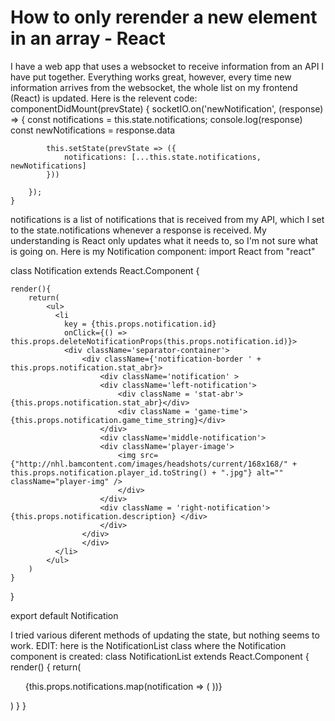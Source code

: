 
# How to only rerender a new element in an array - React

I have a web app that uses a websocket to receive information from an API I have put together.
Everything works great, however, every time new information arrives from the websocket, the whole list on my frontend (React) is updated.
Here is the relevent code:
    componentDidMount(prevState) {
        socketIO.on('newNotification', (response) => {
            const notifications = this.state.notifications;
            console.log(response)
            const newNotifications = response.data

            this.setState(prevState => ({
                notifications: [...this.state.notifications, newNotifications]
            }))

        });
    }

notifications is a list of notifications that is received from my API, which I set to the state.notifications whenever a response is received.
My understanding is React only updates what it needs to, so I'm not sure what is going on.
Here is my Notification component:
import React from "react"

class Notification extends React.Component {


    render(){
        return(
            <ul>
              <li 
                key = {this.props.notification.id}
                onClick={() => this.props.deleteNotificationProps(this.props.notification.id)}>
                <div className='separator-container'>
                    <div className={'notification-border ' + this.props.notification.stat_abr}>
                        <div className='notification' >
                        <div className='left-notification'>
                            <div className = 'stat-abr'>{this.props.notification.stat_abr}</div>
                            <div className = 'game-time'>{this.props.notification.game_time_string}</div>  
                        </div>
                        <div className='middle-notification'>
                        <div className='player-image'>
                            <img src={"http://nhl.bamcontent.com/images/headshots/current/168x168/" + this.props.notification.player_id.toString() + ".jpg"} alt="" className="player-img" />
                            </div>
                        </div>
                        <div className = 'right-notification'> {this.props.notification.description} </div>
                        </div>
                    </div>
                    </div>
              </li>
            </ul>
        )
    }
}

export default Notification

I tried various diferent methods of updating the state, but nothing seems to work.
EDIT: here is the NotificationList class where the Notification component is created:
class NotificationList extends React.Component {
    render() {
        return(
            <ul>
            {this.props.notifications.map(notification => (
              <Notification 
                id = {notification.id}
                notification = {notification}
                handleChangeProps = {this.props.handleChangeProps}
                deleteNotificationProps = {this.props.deleteNotificationProps}
              />
            ))}
          </ul>
        )
    }
}


        